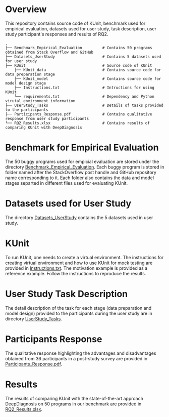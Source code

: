
# Overview
This repository contains source code of KUnit, benchmark used for empirical evaluation, datasets used for user study, task description, user study participant's responses and results of RQ2.

```
.
├── Benchmark_Empirical_Evaluation         # Contains 50 programs obtained from Stack Overflow and GitHub
├── Datasets_UserStudy                     # Contains 5 datasets used for user study
├── KUnit                                  # Source code of KUnit
    ├── KUnit_data                         # Contains source code for data preparation stage
    ├── KUnit_model                        # Contains source code for model design stage
    ├── Instructions.txt                   # Intructions for using KUnit 
    └── requirements.txt                   # Dependency and Python virutal environment information
├── UserStudy_Tasks                        # Details of tasks provided to the participants
├── Participants_Response.pdf              # Contains qualitative response from user study participants
└── RQ2_Results.xlsx                       # Contains results of comparing KUnit with DeepDiagnosis
```
# Benchmark for Empirical Evaluation
The 50 buggy programs used for empicial evaluation are stored under the directory [Benchmark_Empirical_Evaluation](Benchmark_Empirical_Evaluation). Each buggy program is stored in folder named after the StackOverflow post handle and GitHub repository name corresponding to it. Each folder also contains the data and model stages separted in different files used for evaluating KUnit.

# Datasets used for User Study
The directory [Datasets_UserStudy](Datasets_UserStudy) contains the 5 datasets used in user study.

# KUnit
To run KUnit, one needs to create a virtual environment. The instructions for creating virtual environment and how to use KUnit for mock testing are provided in [Instructions.txt](KUnit/Instructions.txt). The motivation example is provided as a reference example. Follow the instructions to reproduce the results.


# User Study Task Description
The detail description of the task for each stage (data preparation and model design) provided to the participants during the user study are in directory [UserStudy_Tasks](UserStudy_Tasks).

# Participants Response
The qualitative response highlighting the advantages and disadvantages obtained from 36 participants in a post-study survey are provided in [Participants_Response.pdf](Participants_Response.pdf).

# Results
The results of comparing KUnit with the state-of-the-art approach DeepDiagnosis on 50 programs in our benchmark are provided in [RQ2_Results.xlsx](RQ2_Results.xlsx).
